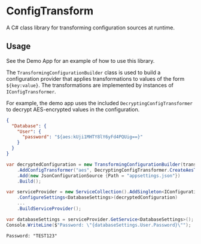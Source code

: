 # ConfigTransform

A C# class library for transforming configuration sources at runtime.

## Usage

See the Demo App for an example of how to use this library.

The `TransformingConfigurationBuilder` class is used to build a configuration provider that applies transformations
to values of the form `${key:value}`. The transformations are implemented by instances of `IConfigTransformer`.

For example, the demo app uses the included `DecryptingConfigTransformer` to decrypt AES-encrypted values in the
configuration.

```json
{
  "Database": {
    "User": {
      "password": "${aes:kUji1MHTY8lY6yFd4PQUig==}"
    }
  }
}
```

```csharp
var decryptedConfiguration = new TransformingConfigurationBuilder(transformers)
    .AddConfigTransformer("aes", DecryptingConfigTransformer.CreateAesTransformer("key.bin", "iv.bin"))
    .Add(new JsonConfigurationSource {Path = "appsettings.json"})
    .Build();

var serviceProvider = new ServiceCollection().AddSingleton<IConfiguration>(decryptedConfiguration)
    .ConfigureSettings<DatabaseSettings>(decryptedConfiguration)
    ...
    .BuildServiceProvider();

var databaseSettings = serviceProvider.GetService<DatabaseSettings>();
Console.WriteLine($"Password: \"{databaseSettings.User.Password}\"");
```

```output
Password: "TEST123"
```

